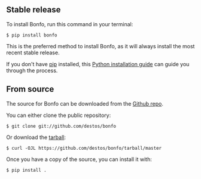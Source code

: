 ## Stable release

To install Bonfo, run this command in your terminal:

``` console
$ pip install bonfo
```

This is the preferred method to install Bonfo, as it will always install the most recent stable release.

If you don't have [pip][] installed, this [Python installation guide][]
can guide you through the process.

## From source

The source for Bonfo can be downloaded from
the [Github repo][].

You can either clone the public repository:

``` console
$ git clone git://github.com/destos/bonfo
```

Or download the [tarball][]:

``` console
$ curl -OJL https://github.com/destos/bonfo/tarball/master
```

Once you have a copy of the source, you can install it with:

``` console
$ pip install .
```

[pip]: https://pip.pypa.io
[Python installation guide]: http://docs.python-guide.org/en/latest/starting/installation/
[Github repo]: https://github.com/%7B%7B%20cookiecutter.github_username%20%7D%7D/%7B%7B%20cookiecutter.project_slug%20%7D%7D
[tarball]: https://github.com/%7B%7B%20cookiecutter.github_username%20%7D%7D/%7B%7B%20cookiecutter.project_slug%20%7D%7D/tarball/master
